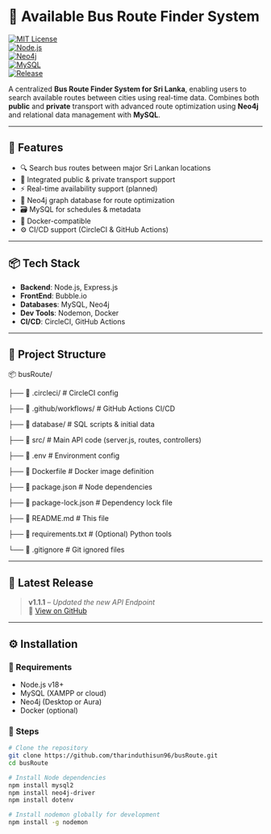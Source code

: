 # 🚌 Available Bus Route Finder System

[![MIT License](https://img.shields.io/badge/license-MIT-blue.svg)](LICENSE)  
[![Node.js](https://img.shields.io/badge/Node.js-v18+-green.svg)](https://nodejs.org/)  
[![Neo4j](https://img.shields.io/badge/Graph-DB%3A%20Neo4j-blue.svg)](https://neo4j.com/)  
[![MySQL](https://img.shields.io/badge/Relational-DB%3A%20MySQL-lightgrey.svg)](https://www.mysql.com/)  
[![Release](https://img.shields.io/github/v/release/tharinduthisun96/busRoute)](https://github.com/tharinduthisun96/busRoute/releases)

A centralized **Bus Route Finder System for Sri Lanka**, enabling users to search available routes between cities using real-time data. Combines both **public** and **private** transport with advanced route optimization using **Neo4j** and relational data management with **MySQL**.

---

## 🚀 Features

- 🔍 Search bus routes between major Sri Lankan locations
- 🔄 Integrated public & private transport support
- ⚡ Real-time availability support (planned)
- 🧠 Neo4j graph database for route optimization
- 🗃️ MySQL for schedules & metadata
- 🐳 Docker-compatible
- ⚙️ CI/CD support (CircleCI & GitHub Actions)

---

## 📦 Tech Stack

- **Backend**: Node.js, Express.js
- **FrontEnd**: Bubble.io
- **Databases**: MySQL, Neo4j
- **Dev Tools**: Nodemon, Docker
- **CI/CD**: CircleCI, GitHub Actions

---

## 📁 Project Structure

📦 busRoute/

├── 📁 .circleci/              # CircleCI config

├── 📁 .github/workflows/      # GitHub Actions CI/CD

├── 📁 database/               # SQL scripts & initial data

├── 📁 src/                    # Main API code (server.js, routes, controllers)

├── 📄 .env                    # Environment config

├── 📄 Dockerfile              # Docker image definition

├── 📄 package.json            # Node dependencies

├── 📄 package-lock.json       # Dependency lock file

├── 📄 README.md               # This file

├── 📄 requirements.txt        # (Optional) Python tools

└── 📄 .gitignore              # Git ignored files


---

## 🧪 Latest Release

> **v1.1.1** – *Updated the new API Endpoint*  
> 🔗 [View on GitHub](https://github.com/tharinduthisun96/busRoute/releases/tag/1.1.1)

---

## ⚙️ Installation

### 🔧 Requirements

- Node.js v18+
- MySQL (XAMPP or cloud)
- Neo4j (Desktop or Aura)
- Docker (optional)

### 🔨 Steps

```bash
# Clone the repository
git clone https://github.com/tharinduthisun96/busRoute.git
cd busRoute

# Install Node dependencies
npm install mysql2
npm install neo4j-driver
npm install dotenv

# Install nodemon globally for development
npm install -g nodemon


